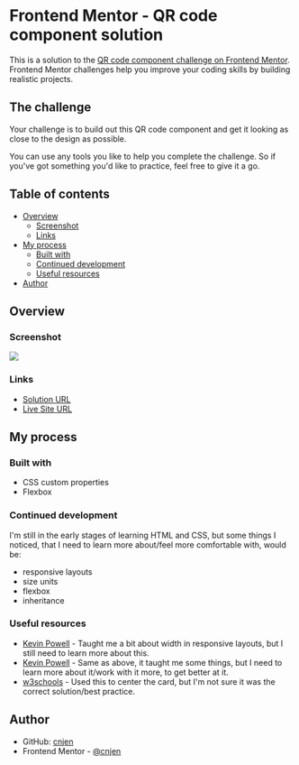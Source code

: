 # Frontend Mentor - QR code component solution

This is a solution to the [QR code component challenge on Frontend Mentor](https://www.frontendmentor.io/challenges/qr-code-component-iux_sIO_H). Frontend Mentor challenges help you improve your coding skills by building realistic projects. 

## The challenge

Your challenge is to build out this QR code component and get it looking as close to the design as possible.

You can use any tools you like to help you complete the challenge. So if you've got something you'd like to practice, feel free to give it a go.

## Table of contents

- [Overview](#overview)
  - [Screenshot](#screenshot)
  - [Links](#links)
- [My process](#my-process)
  - [Built with](#built-with)
  - [Continued development](#continued-development)
  - [Useful resources](#useful-resources)
- [Author](#author)

## Overview

### Screenshot

![](https://github.com/cnjen/qr-code-component/commit/6e811c422f021b6147dadce52e3b4cd9039d990b#diff-f33a2c3e085c8b3e8c97f3a64fe40449d3fa12c74a91686d60fb8923ba5634b3)
 
### Links

- [Solution URL](https://www.frontendmentor.io/solutions/qr-code-component-IJ8V2Ph_Yf)
- [Live Site URL](https://luxury-yeot-3bbfac.netlify.app/)

## My process

### Built with

- CSS custom properties
- Flexbox

### Continued development

I'm still in the early stages of learning HTML and CSS, but some things I noticed, that I need to learn more about/feel more comfortable with, would be:
- responsive layouts 
- size units 
- flexbox
- inheritance

### Useful resources

- [Kevin Powell](https://courses.kevinpowell.co/view/courses/conquering-responsive-layouts/233004-day-1-using-percentages-avoiding-heights/678543-percentages-vs-fixed-widths) - Taught me a bit about width in responsive layouts, but I still need to learn more about this.
- [Kevin Powell](https://youtu.be/_-aDOAMmDHI) - Same as above, it taught me some things, but I need to learn more about it/work with it more, to get better at it.
- [w3schools](https://www.w3schools.com/howto/howto_css_center-vertical.asp) - Used this to center the card, but I'm not sure it was the correct solution/best practice.

## Author

- GitHub: [cnjen](https://github.com/cnjen)
- Frontend Mentor - [@cnjen](https://www.frontendmentor.io/profile/cnjen)

